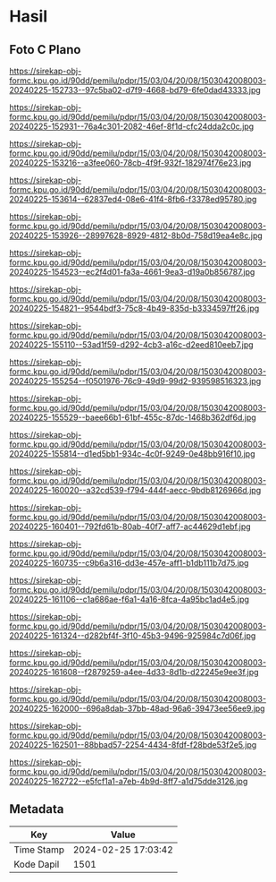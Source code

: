 # Hasil

## Foto C Plano

https://sirekap-obj-formc.kpu.go.id/90dd/pemilu/pdpr/15/03/04/20/08/1503042008003-20240225-152733--97c5ba02-d7f9-4668-bd79-6fe0dad43333.jpg

https://sirekap-obj-formc.kpu.go.id/90dd/pemilu/pdpr/15/03/04/20/08/1503042008003-20240225-152931--76a4c301-2082-46ef-8f1d-cfc24dda2c0c.jpg

https://sirekap-obj-formc.kpu.go.id/90dd/pemilu/pdpr/15/03/04/20/08/1503042008003-20240225-153216--a3fee060-78cb-4f9f-932f-182974f76e23.jpg

https://sirekap-obj-formc.kpu.go.id/90dd/pemilu/pdpr/15/03/04/20/08/1503042008003-20240225-153614--62837ed4-08e6-41f4-8fb6-f3378ed95780.jpg

https://sirekap-obj-formc.kpu.go.id/90dd/pemilu/pdpr/15/03/04/20/08/1503042008003-20240225-153926--28997628-8929-4812-8b0d-758d19ea4e8c.jpg

https://sirekap-obj-formc.kpu.go.id/90dd/pemilu/pdpr/15/03/04/20/08/1503042008003-20240225-154523--ec2f4d01-fa3a-4661-9ea3-d19a0b856787.jpg

https://sirekap-obj-formc.kpu.go.id/90dd/pemilu/pdpr/15/03/04/20/08/1503042008003-20240225-154821--9544bdf3-75c8-4b49-835d-b3334597ff26.jpg

https://sirekap-obj-formc.kpu.go.id/90dd/pemilu/pdpr/15/03/04/20/08/1503042008003-20240225-155110--53ad1f59-d292-4cb3-a16c-d2eed810eeb7.jpg

https://sirekap-obj-formc.kpu.go.id/90dd/pemilu/pdpr/15/03/04/20/08/1503042008003-20240225-155254--f0501976-76c9-49d9-99d2-939598516323.jpg

https://sirekap-obj-formc.kpu.go.id/90dd/pemilu/pdpr/15/03/04/20/08/1503042008003-20240225-155529--baee66b1-61bf-455c-87dc-1468b362df6d.jpg

https://sirekap-obj-formc.kpu.go.id/90dd/pemilu/pdpr/15/03/04/20/08/1503042008003-20240225-155814--d1ed5bb1-934c-4c0f-9249-0e48bb916f10.jpg

https://sirekap-obj-formc.kpu.go.id/90dd/pemilu/pdpr/15/03/04/20/08/1503042008003-20240225-160020--a32cd539-f794-444f-aecc-9bdb8126966d.jpg

https://sirekap-obj-formc.kpu.go.id/90dd/pemilu/pdpr/15/03/04/20/08/1503042008003-20240225-160401--792fd61b-80ab-40f7-aff7-ac44629d1ebf.jpg

https://sirekap-obj-formc.kpu.go.id/90dd/pemilu/pdpr/15/03/04/20/08/1503042008003-20240225-160735--c9b6a316-dd3e-457e-aff1-b1db111b7d75.jpg

https://sirekap-obj-formc.kpu.go.id/90dd/pemilu/pdpr/15/03/04/20/08/1503042008003-20240225-161106--c1a686ae-f6a1-4a16-8fca-4a95bc1ad4e5.jpg

https://sirekap-obj-formc.kpu.go.id/90dd/pemilu/pdpr/15/03/04/20/08/1503042008003-20240225-161324--d282bf4f-3f10-45b3-9496-925984c7d06f.jpg

https://sirekap-obj-formc.kpu.go.id/90dd/pemilu/pdpr/15/03/04/20/08/1503042008003-20240225-161608--f2879259-a4ee-4d33-8d1b-d22245e9ee3f.jpg

https://sirekap-obj-formc.kpu.go.id/90dd/pemilu/pdpr/15/03/04/20/08/1503042008003-20240225-162000--696a8dab-37bb-48ad-96a6-39473ee56ee9.jpg

https://sirekap-obj-formc.kpu.go.id/90dd/pemilu/pdpr/15/03/04/20/08/1503042008003-20240225-162501--88bbad57-2254-4434-8fdf-f28bde53f2e5.jpg

https://sirekap-obj-formc.kpu.go.id/90dd/pemilu/pdpr/15/03/04/20/08/1503042008003-20240225-162722--e5fcf1a1-a7eb-4b9d-8ff7-a1d75dde3126.jpg


## Metadata

| Key        | Value               |
| ---------- | ------------------- |
| Time Stamp | 2024-02-25 17:03:42 |
| Kode Dapil | 1501                |



